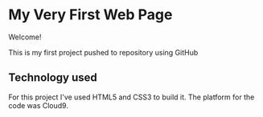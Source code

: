 # My Very First Web Page

Welcome!

This is my first project pushed to repository using GitHub

## Technology used

For this project I've used HTML5 and CSS3 to build it.
The platform for the code was Cloud9.